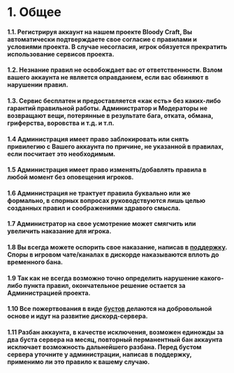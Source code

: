 # 1. Общее

#### 1.1. Регистрируя аккаунт на нашем проекте Bloody Craft, Вы автоматически подтверждаете свое согласие с правилами и условиями проекта. В случае несогласия, игрок обязуется прекратить использование сервисов проекта.

#### 1.2. Незнание правил не освобождает вас от ответственности. Взлом вашего аккаунта не является оправданием, если вас обвиняют в нарушении правил.

#### 1.3. Сервис бесплатен и предоставляется «как есть» без каких-либо гарантий правильной работы. Администратор и Модераторы не возвращают вещи, потерянные в результате бага, отката, обмана, гриферства, воровства и т.д. и т.п.

#### 1.4 Администрация имеет право заблокировать или снять привилегию с Вашего аккаунта по причине, не указанной в правилах, если посчитает это необходимым.

#### 1.5 Администрация имеет право изменять/добавлять правила в любой момент без оповещения игроков.

#### 1.6 Администрация не трактует правила буквально или же формально, в спорных вопросах руководствуются лишь целью созданных правил и соображениями здравого смысла.

#### 1.7 Администратор на свое усмотрение может смягчить или увеличить наказание для игрока.

#### 1.8 Вы всегда можете оспорить свое наказание, написав в [поддержку](https://discord.com/channels/713857039251800154/973887184971108353/973890077543510047). Споры в игровом чате/каналах в дискорде наказываются вплоть до временного бана.

#### 1.9 Так как не всегда возможно точно определить нарушение какого-либо пункта правил, окончательное решение остается за Администрацией проекта.

#### 1.10 Все пожертвования в виде [бустов](https://support.discord.com/hc/ru/articles/360028038352-ЧаВо-по-бустам-сервера-) делаются на добровольной основе и идут на развитие дискорд-сервера.

#### 1.11 Разбан аккаунта, в качестве исключения, возможен единожды за два буста сервера на месяц, повторный перманентный бан аккаунта исключает возможность дальнейшего разбана. Перед бустом сервера уточните у администрации, написав в поддержку, применимо ли это правило к вашему случаю.&#x20;
